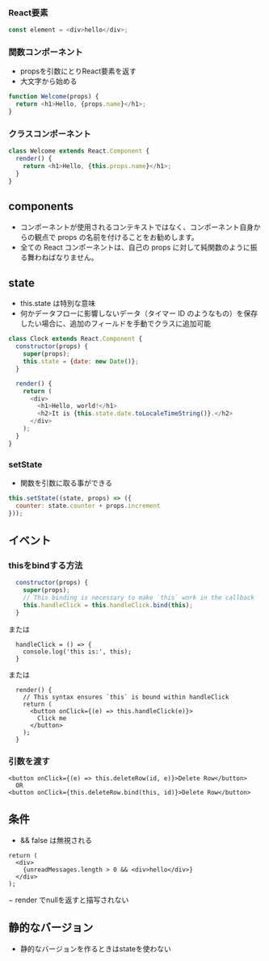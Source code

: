 ### React要素

```javascript
const element = <div>hello</div>;
```

### 関数コンポーネント
- propsを引数にとりReact要素を返す  
- 大文字から始める  

```javascript
function Welcome(props) {
  return <h1>Hello, {props.name}</h1>;
}
```

### クラスコンポーネント

```javascript
class Welcome extends React.Component {
  render() {
    return <h1>Hello, {this.props.name}</h1>;
  }
}
```

## components
- コンポーネントが使用されるコンテキストではなく、コンポーネント自身からの観点で props の名前を付けることをお勧めします。
- 全ての React コンポーネントは、自己の props に対して純関数のように振る舞わねばなりません。


## state
- this.state は特別な意味
- 何かデータフローに影響しないデータ（タイマー ID のようなもの）を保存したい場合に、追加のフィールドを手動でクラスに追加可能

```javascript
class Clock extends React.Component {
  constructor(props) {
    super(props);
    this.state = {date: new Date()};
  }

  render() {
    return (
      <div>
        <h1>Hello, world!</h1>
        <h2>It is {this.state.date.toLocaleTimeString()}.</h2>
      </div>
    );
  }
}
```

### setState
- 関数を引数に取る事ができる

```javascript
this.setState((state, props) => ({
  counter: state.counter + props.increment
}));
```

## イベント
### thisをbindする方法

```javascript
  constructor(props) {
    super(props);
    // This binding is necessary to make `this` work in the callback
    this.handleClick = this.handleClick.bind(this);
  }
```

または

```
  handleClick = () => {
    console.log('this is:', this);
  }
```

または

```
  render() {
    // This syntax ensures `this` is bound within handleClick
    return (
      <button onClick={(e) => this.handleClick(e)}>
        Click me
      </button>
    );
  }
```

### 引数を渡す

```
<button onClick={(e) => this.deleteRow(id, e)}>Delete Row</button>
  OR
<button onClick={this.deleteRow.bind(this, id)}>Delete Row</button>
```

## 条件
- && 
false は無視される

```
return (
  <div>
    {unreadMessages.length > 0 && <div>hello</div>}
  </div>
);
```

− render でnullを返すと描写されない

## 静的なバージョン
- 静的なバージョンを作るときはstateを使わない
